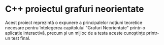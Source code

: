 # C++ proiectul grafuri neorientate
Acest proiect reprezintă o expunere a principalelor noțiuni teoretice necesare pentru înțelegerea capitolului "Grafuri Neorientate" printr-o aplicație interactivă, precum și un mijloc de a testa aceste cunoștințe printr-un test final.
